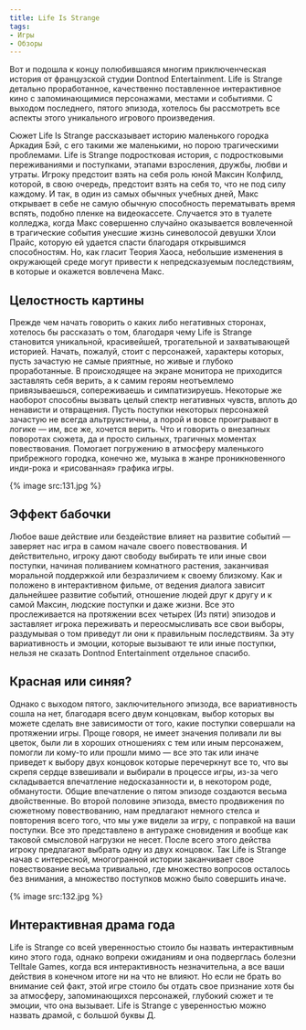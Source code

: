 ```yaml
---
title: Life Is Strange
tags:
- Игры
- Обзоры
---
```


Вот и подошла к концу полюбившаяся многим приключенческая история от французской студии Dontnod Entertainment. Life is Strange детально проработанное, качественно поставленное интерактивное кино с запоминающимися персонажами, местами и событиями. С выходом последнего, пятого эпизода, хотелось бы рассмотреть все аспекты этого уникального игрового произведения.

Сюжет Life Is Strange рассказывает историю маленького городка Аркадия Бэй, с его такими же маленькими, но порою трагическими проблемами. Life is Strange подростковая история, с подростковыми переживаниями и поступками, этапами взросления, дружбы, любви и утраты. Игроку предстоит взять на себя роль юной Максин Колфилд, которой, в свою очередь, предстоит взять на себя то, что не под силу каждому. И так, в один из самых обычных учебных дней, Макс открывает в себе не самую обычную способность перематывать время вспять, подобно пленке на видеокассете. Случается это в туалете колледжа, когда Макс совершенно случайно оказывается вовлеченной в трагические события унесшие жизнь синеволосой девушки Хлои Прайс, которую ей удается спасти благодаря открывшимся способностям. Но, как гласит Теория Хаоса, небольшие изменения в окружающей среде могут привести к непредсказуемым последствиям, в которые и окажется вовлечена Макс.

## Целостность картины

Прежде чем начать говорить о каких либо негативных сторонах, хотелось бы рассказать о том, благодаря чему Life is Strange становится уникальной, красивейшей, трогательной и захватывающей историей. Начать, пожалуй, стоит с персонажей, характеры которых, пусть зачастую не самые приятные, но живые и глубоко проработанные. В происходящее на экране монитора не приходится заставлять себя верить, а к самим героям неотъемлемо привязываешься, сопереживаешь и симпатизируешь. Некоторые же наоборот способны вызвать целый спектр негативных чувств, вплоть до ненависти и отвращения. Пусть поступки некоторых персонажей зачастую не всегда альтруистичны, а порой и вовсе проигрывают в логике — им, все же, хочется верить. Что и говорить о внезапных поворотах сюжета, да и просто сильных, трагичных моментах повествования. Помогает погружению в атмосферу маленького прибрежного городка, конечно же, музыка в жанре проникновенного инди-рока и «рисованная» графика игры.

{% image src:131.jpg %}

## Эффект бабочки

Любое ваше действие или бездействие влияет на развитие событий — заверяет нас игра в самом начале своего повествования. И действительно, игроку дают свободу выбирать те или иные свои поступки, начиная поливанием комнатного растения, заканчивая моральной поддержкой или безразличием к своему близкому. Как и положено в интерактивном фильме, от ведения диалога зависит дальнейшее развитие событий, отношение людей друг к другу и к самой Максин, людские поступки и даже жизни. Все это прослеживается на протяжении всех четырех (Из пяти) эпизодов и заставляет игрока переживать и переосмысливать все свои выборы, раздумывая о том приведут ли они к правильным последствиям. За эту вариативность и эмоции, которые вызывают те или иные поступки, нельзя не сказать Dontnod Entertainment отдельное спасибо.

## Красная или синяя?

Однако с выходом пятого, заключительного эпизода, все вариативность сошла на нет, благодаря всего двум концовкам, выбор которых вы можете сделать вне зависимости от того, какие поступки совершали на протяжении игры. Проще говоря, не имеет значения поливали ли вы цветок, были ли в хороших отношениях с тем или иным персонажем, помогли ли кому-то или прошли мимо — все это так или иначе приведет к выбору двух концовок которые перечеркнут все то, что вы скрепя сердце взвешивали и выбирали в процессе игры, из-за чего складывается впечатление недосказанности и, в некотором роде, обманутости. Общие впечатление о пятом эпизоде создаются весьма двойственные. Во второй половине эпизода, вместо продвижения по сюжетному повествованию, нам предлагают немного стелса и повторения всего того, что мы уже видели за игру, с поправкой на ваши поступки. Все это представлено в антураже сновидения и вообще как таковой смысловой нагрузки не несет. После всего этого действа игроку предлагают выбрать одну из двух концовок. Так Life is Strange начав с интересной, многогранной истории заканчивает свое повествование весьма тривиально, где множество вопросов осталось без внимания, а множество поступков можно было совершить иначе.

{% image src:132.jpg %}

## Интерактивная драма года

Life is Strange со всей уверенностью стоило бы назвать интерактивным кино этого года, однако вопреки ожиданиям и она подверглась болезни Telltale Games, когда вся интерактивность незначительна, а все ваши действия в конечном итоге ни на что не влияют. Но если не брать во внимание сей факт, этой игре стоило бы отдать свое признание хотя бы за атмосферу, запоминающихся персонажей, глубокий сюжет и те эмоции, что она вызывает. Life is Strange с уверенностью можно назвать драмой, с большой буквы Д.